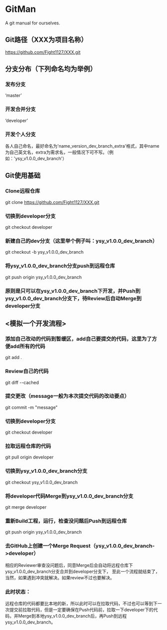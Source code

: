 # GitMan
A git manual for ourselves.

## Git路径（XXX为项目名称）
https://github.com/Fight1127/XXX.git

## 分支分布（下列命名均为举例）

### 发布分支
‘master’
### 开发合并分支
‘developer’
### 开发个人分支
各人自己命名，最好命名为'name_version_dev_branch_extra'格式，其中name为自己英文名，extra为需求名，一般情况下可不写。（例如：'ysy_v1.0.0_dev_branch'）

## Git使用基础

### Clone远程仓库
git clone https://github.com/Fight1127/XXX.git
### 切换到developer分支
git checkout developer
### 新建自己的dev分支（这里举个例子叫：ysy_v1.0.0_dev_branch）
git checkout -b ysy_v1.0.0_dev_branch
### 将ysy_v1.0.0_dev_branch分支push到远程仓库
git push origin ysy_v1.0.0_dev_branch
### 原则是只可以在ysy_v1.0.0_dev_branch下开发，并Push到ysy_v1.0.0_dev_branch分支下，待Review后自动Merge到developer分支

## <模拟一个开发流程>

### 添加自己改动的代码到暂缓区，add自己要提交的代码，这里为了方便add所有的代码
git add .
### Review自己的代码
git diff --cached
### 提交更改（message一般为本次提交代码的改动要点）
git commit -m "message"
### 切换到developer分支
git checkout developer
### 拉取远程仓库的代码
git pull origin developer
### 切换到ysy_v1.0.0_dev_branch分支
git checkout ysy_v1.0.0_dev_branch
### 将developer代码Merge到ysy_v1.0.0_dev_branch分支
git merge developer
### 重新Build工程，运行，检查没问题后Push到远程仓库
git push origin ysy_v1.0.0_dev_branch
### 去GitHub上创建一个Merge Request（ysy_v1.0.0_dev_branch->developer）

相应的Reviewer审查没问题后，同意Merge后会自动将远程仓库下ysy_v1.0.0_dev_branch分支合并到developer分支下，
至此一个流程就结束了，当然，如果遇到冲突就解决。如果review不过也要解决。

### 此时状态：
远程仓库的代码都要比本地的新，所以此时可以在拉取代码，不过也可以等到下一次提交前拉取代码，但是一定要确保在Push代码前，拉取一下developer下的代码，并Merge到本地ysy_v1.0.0_dev_branch后，再Push到远程ysy_v1.0.0_dev_branch。
